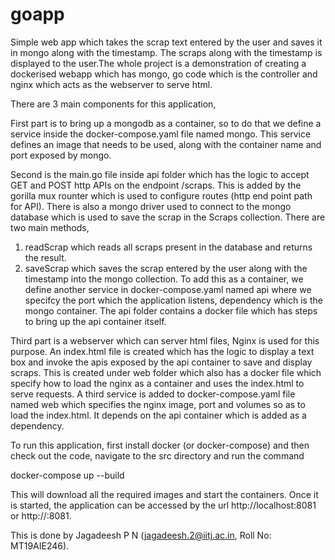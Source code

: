 # goapp
Simple web app which takes the scrap text entered by the user and saves it in mongo along with the timestamp. The scraps along with the timestamp is displayed to the user.The whole project is a demonstration of creating a dockerised webapp which has mongo, go code which is the controller and nginx which acts as the webserver to serve html.

There are 3 main components for this application, 

First part is to bring up a mongodb as a container, so to do that we define a service inside the docker-compose.yaml file named mongo. This service defines an image that needs to be used, along with the container name and port exposed by mongo.

Second is the main.go file inside api folder which has the logic to accept GET and POST http APIs on the endpoint /scraps. This is added by the gorilla mux rounter which is used to configure routes (http end point path for API). There is also a mongo driver used to connect to the mongo database which is used to save the scrap in the Scraps collection. There are two main methods, 
1. readScrap which reads all scraps present in the database and returns the result.
2. saveScrap which saves the scrap entered by the user along with the timestamp into the mongo collection.
To add this as a container, we define another service in docker-compose.yaml named api where we specifcy the port which the application listens, dependency which is the mongo container. The api folder contains a docker file which has steps to bring up the api container itself.

Third part is a webserver which can server html files, Nginx is used for this purpose. An index.html file is created which has the logic to display a text box and invoke the apis exposed by the api container to save and display scraps. This is created under web folder which also has a docker file which specify how to load the nginx as a container and uses the index.html to serve requests. A third service is added to docker-compose.yaml file named web which specifies the nginx image, port and volumes so as to load the index.html. It depends on the api container which is added as a dependency.

To run this application, first install docker (or docker-compose) and then check out the code, navigate to the src directory and run the command

docker-compose up --build

This will download all the required images and start the containers. Once it is started, the application can be accessed by the url http://localhost:8081 or http://<hostname>:8081.

This is done by Jagadeesh P N (jagadeesh.2@iitj.ac.in, Roll No: MT19AIE246).



